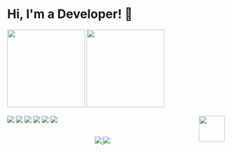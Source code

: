 <h1>Hi, I'm a Developer! 👾</h1>

<div>
  <img height="180em" src="https://github-readme-stats.vercel.app/api?username=GleisonPS&show_icons=true&theme=dark" />
  <img height="180em" src="https://github-readme-stats.vercel.app/api/top-langs/?username=GleisonPS&layout=compact&theme=dark" />
</div>

<div><br>  
  <img src="https://img.shields.io/badge/Linux-FCC624?style=for-the-badge&logo=linux&logoColor=black" />
  <img src="https://img.shields.io/badge/Python-39457E?style=for-the-badge&logo=python&logoColor=blue" />
  <img src="https://img.shields.io/badge/GIT-E44C30?style=for-the-badge&logo=git&logoColor=white" />
  <img src="https://img.shields.io/badge/Django-092E20?style=for-the-badge&logo=django&logoColor=green" />
  <img src="https://img.shields.io/badge/Flask-000000?style=for-the-badge&logo=flask&logoColor=white" />
  <img src="https://img.shields.io/badge/HTML5-E34F26?style=for-the-badge&logo=html5&logoColor=white" />
  <img align="right" height="60" src="https://media4.giphy.com/media/v1.Y2lkPTc5MGI3NjExczF6cmw2M3JpbjF3MDhncWc4MW10ZTRjYjg2azJjZ3kzdWZramltdiZlcD12MV9pbnRlcm5hbF9naWZfYnlfaWQmY3Q9Zw/xuXzcHMkuwvf2/giphy.gif" />
</div>

##

<div align="center">
  <a href="www.linkedin.com/in/gleison-pereira-santiago-9ba308234">
    <img src="https://img.shields.io/badge/LinkedIn-0747a6?style=for-the-badge&logo=linkedin&logoColor=white" />
  </a>
  <img src="https://img.shields.io/badge/gleisonp881@gmail.com-840010?style=for-the-badge&logo=gmail&logoColor=white" />
</div>


